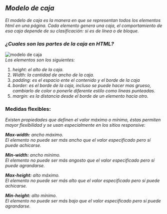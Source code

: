 ## _Modelo de caja_
_El modelo de caja es la manera en que se representan todos los elementos html en una página. Cada elemento genera una caja, el comportamiento de esa caja depende de su clasificación: si es de línea o de bloque._  
### _¿Cuales son las partes de la caja en HTML?_
![modelo de caja](https://www.laurachuburu.com.ar/img/tutoriales/css/modelo-de-caja.png)  
_Los elementos son los siguientes:_  
1. _height: el alto de la caja._
2. _Width: la cantidad de ancho de la caja._
3. _padding: es el espacio ente el contenido y el borde de la caja_
4. _border: es el borde de la caja, incluso se puede hacer mas grueso, cambiarlo de color o ponerle diferente estilo como lineas punteadas._
5. _margin: es la distancia desde el borde de un elemento hacia otro._  
   
### **Medidas flexibles:**
_Existen propiedades que definen el valor máximo o mínimo, éstas permiten mayor flexibilidad y se usan especialmente en los sitios responsive:_ 

_**Max-width:** ancho máximo.   
El elemento no puede ser más ancho que el valor especificado pero sí puede achicarse._

_**Min-width:** ancho mínimo.  
  El elemento no puede ser más angosto que el valor especificado pero sí puede agrandarse._

_**Max-height:** alto máximo.  
 El elemento no puede ser más alto que el valor especificado pero sí puede achicarse._

_**Min-height:** alto mínimo.   
El elemento no puede ser más bajo que el valor especificado pero sí puede agrandarse._